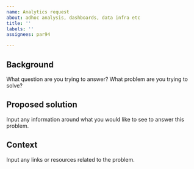 ```yaml
---
name: Analytics request
about: adhoc analysis, dashboards, data infra etc
title: ''
labels: ''
assignees: par94

---
```


## Background
What question are you trying to answer? 
What problem are you trying to solve?

## Proposed solution
Input any information around what you would like to see to answer this problem.  

## Context
Input any links or resources related to the problem.
